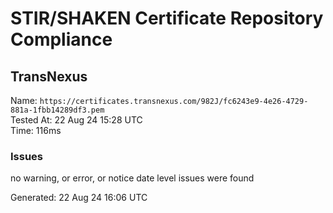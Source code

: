 # STIR/SHAKEN Certificate Repository Compliance

## TransNexus

Name: `https://certificates.transnexus.com/982J/fc6243e9-4e26-4729-881a-1fbb14289df3.pem`\
Tested At: 22 Aug 24 15:28 UTC\
Time: 116ms

### Issues

no warning, or error, or notice date level issues were found

Generated: 22 Aug 24 16:06 UTC